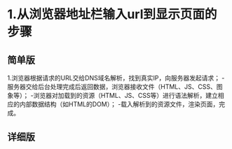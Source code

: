 # 1.从浏览器地址栏输入url到显示页面的步骤
## 简单版
1.浏览器根据请求的URL交给DNS域名解析，找到真实IP，向服务器发起请求；
-服务器交给后台处理完成后返回数据，浏览器接收文件（HTML、JS、CSS、图象等）；
-浏览器对加载到的资源（HTML、JS、CSS等）进行语法解析，建立相应的内部数据结构（如HTML的DOM）；
-载入解析到的资源文件，渲染页面，完成。
## 详细版
```

```